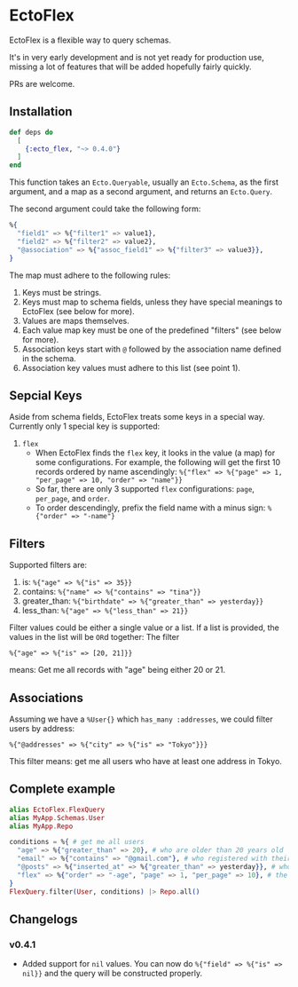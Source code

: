 # EctoFlex

EctoFlex is a flexible way to query schemas.

It's in very early development and is not yet ready for production use,
missing a lot of features that will be added hopefully fairly quickly.

PRs are welcome.

## Installation

```elixir
def deps do
  [
    {:ecto_flex, "~> 0.4.0"}
  ]
end
```

This function takes an `Ecto.Queryable`, usually an `Ecto.Schema`, as the first argument, and a map as a second argument, and returns an `Ecto.Query`.

The second argument could take the following form:
```elixir
%{
  "field1" => %{"filter1" => value1},
  "field2" => %{"filter2" => value2},
  "@association" => %{"assoc_field1" => %{"filter3" => value3}},
}
```
The map must adhere to the following rules:

  1. Keys must be strings.
  2. Keys must map to schema fields, unless they have special meanings to EctoFlex (see below for more).
  3. Values are maps themselves.
  4. Each value map key must be one of the predefined "filters" (see below for more).
  5. Association keys start with `@` followed by the association name defined in the schema.
  6. Association key values must adhere to this list (see point 1).

## Sepcial Keys

Aside from schema fields, EctoFlex treats some keys in a special way. Currently only 1 special key is supported:

  1. `flex`
      - When EctoFlex finds the `flex` key, it looks in the value (a map) for some configurations.
      For example, the following will get the first 10 records ordered by name ascendingly:
      `%{"flex" => %{"page" => 1, "per_page" => 10, "order" => "name"}}`
      - So far, there are only 3 supported `flex` configurations: `page`, `per_page`, and `order`.
      - To order descendingly, prefix the field name with a minus sign: `%{"order" => "-name"}`

## Filters

Supported filters are:

  1. is: `%{"age" => %{"is" => 35}}`
  2. contains: `%{"name" => %{"contains" => "tina"}}`
  3. greater_than: `%{"birthdate" => %{"greater_than" => yesterday}}`
  4. less_than: `%{"age" => %{"less_than" => 21}}`

Filter values could be either a single value or a list. If a list is provided, the values in the list will be `OR`d together:
The filter

`%{"age" => %{"is" => [20, 21]}}`

means: Get me all records with "age" being either 20 or 21.

## Associations

Assuming we have a `%User{}` which `has_many :addresses`, we could filter users by address:

`%{"@addresses" => %{"city" => %{"is" => "Tokyo"}}}`

This filter means: get me all users who have at least one address in Tokyo.

## Complete example

```elixir
alias EctoFlex.FlexQuery
alias MyApp.Schemas.User
alias MyApp.Repo

conditions = %{ # get me all users
  "age" => %{"greater_than" => 20}, # who are older than 20 years old
  "email" => %{"contains" => "@gmail.com"}, # who registered with their gmail account
  "@posts" => %{"inserted_at" => %{"greater_than" => yesterday}}, # who created a post today
  "flex" => %{"order" => "-age", "page" => 1, "per_page" => 10}, # the top 10, ordered by age, oldest to youngest.
}
FlexQuery.filter(User, conditions) |> Repo.all()
```

## Changelogs

### v0.4.1

 * Added support for `nil` values. You can now do `%{"field" => %{"is" => nil}}` and the query will be constructed properly.

